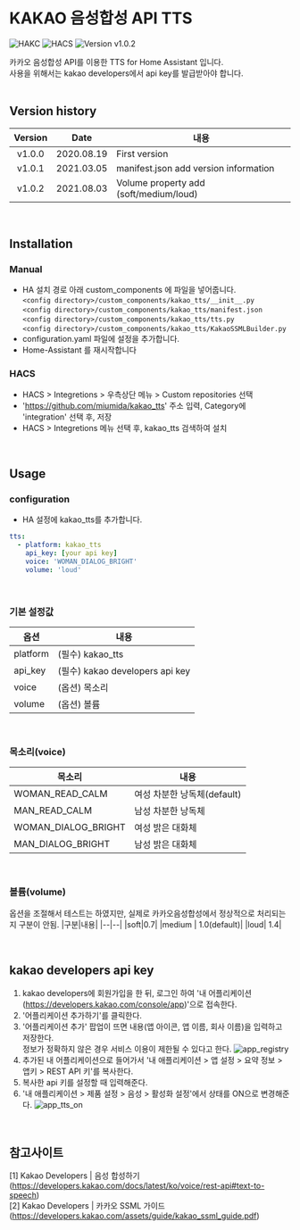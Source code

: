 # KAKAO 음성합성 API TTS

![HAKC][hakc-shield]
![HACS][hacs-shield]
![Version v1.0.2][version-shield]

카카오 음성합성 API를 이용한 TTS for Home Assistant 입니다.<br>
사용을 위해서는 kakao developers에서 api key를 발급받아야 합니다.<br>
<br>

## Version history
| Version | Date        | 내용              |
| :-----: | :---------: | ----------------------- |
| v1.0.0  | 2020.08.19  | First version  |
| v1.0.1  | 2021.03.05  | manifest.json add version information  |
| v1.0.2  | 2021.08.03  | Volume property add (soft/medium/loud) |

<br>

## Installation
### Manual
- HA 설치 경로 아래 custom_components 에 파일을 넣어줍니다.<br>
  `<config directory>/custom_components/kakao_tts/__init__.py`<br>
  `<config directory>/custom_components/kakao_tts/manifest.json`<br>
  `<config directory>/custom_components/kakao_tts/tts.py`<br>
  `<config directory>/custom_components/kakao_tts/KakaoSSMLBuilder.py`<br>
- configuration.yaml 파일에 설정을 추가합니다.<br>
- Home-Assistant 를 재시작합니다<br>
### HACS
- HACS > Integretions > 우측상단 메뉴 > Custom repositories 선택
- 'https://github.com/miumida/kakao_tts' 주소 입력, Category에 'integration' 선택 후, 저장
- HACS > Integretions 메뉴 선택 후, kakao_tts 검색하여 설치

<br>

## Usage
### configuration
- HA 설정에 kakao_tts를 추가합니다.<br>
```yaml
tts:
  - platform: kakao_tts
    api_key: [your api key]
    voice: 'WOMAN_DIALOG_BRIGHT'
    volume: 'loud'
```

<br>

### 기본 설정값

|옵션|내용|
|--|--|
|platform| (필수) kakao_tts  |
|api_key| (필수) kakao developers api key |
|voice| (옵션) 목소리 |
|volume| (옵션) 볼륨 |

<br>

### 목소리(voice)

|목소리|내용|
|--|--|
|WOMAN_READ_CALM|여성 차분한 낭독체(default)|
|MAN_READ_CALM | 남성 차분한 낭독체|
|WOMAN_DIALOG_BRIGHT | 여성 밝은 대화체|
|MAN_DIALOG_BRIGHT | 남성 밝은 대화체|

<br>

### 볼륨(volume)
옵션을 조절해서 테스트는 하였지만, 실제로 카카오음성합성에서 정상적으로 처리되는지 구분이 안됨.
|구분|내용|
|--|--|
|soft|0.7|
|medium | 1.0(default)|
|loud| 1.4|

<br>

## kakao developers api key
1. kakao developers에 회원가입을 한 뒤, 로그인 하여 '내 어플리케이션(<https://developers.kakao.com/console/app>)'으로 접속한다.
2. '어플리케이션 추가하기'를 클릭한다.
3. '어플리케이션 추가' 팝업이 뜨면 내용(앱 아이콘, 앱 이름, 회사 이름)을 입력하고 저장한다.<br>
   정보가 정확하지 않은 경우 서비스 이용이 제한될 수 있다고 한다.
   ![app_registry](https://github.com/miumida/kakao_tts/blob/master/images/kakao_developers_app_registry.png?raw=true)<br>
4. 추가된 내 어플리케이션으로 들어가서 '내 애플리케이션 > 앱 설정 > 요약 정보 > 앱키 > REST API 키'를 복사한다.
5. 복사한 api 키를 설정할 때 입력해준다.
6. '내 애플리케이션 > 제품 설정 > 음성 > 활성화 설정'에서 상태를 ON으로 변경해준다.
![app_tts_on](https://github.com/miumida/kakao_tts/blob/master/images/kakao_developers_app_tts_on.png?raw=true)<br>

<br>

## 참고사이트
[1] Kakao Developers | 음성 합성하기 (<https://developers.kakao.com/docs/latest/ko/voice/rest-api#text-to-speech>)<br>
[2] Kakao Developers | 카카오 SSML 가이드 (https://developers.kakao.com/assets/guide/kakao_ssml_guide.pdf)<br>

[version-shield]: https://img.shields.io/badge/version-v1.0.2-orange.svg
[hakc-shield]: https://img.shields.io/badge/HAKC-Enjoy-blue.svg
[hacs-shield]: https://img.shields.io/badge/HACS-Custom-red.svg
